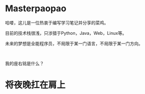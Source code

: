 # Masterpaopao
哈喽，这儿是一位热衷于编写学习笔记并分享的菜鸡。

目前的技术栈很浅，只涉猎于Python，Java，Web，Linux等。

未来的梦想是全能程序员，不局限于某一门语言，不局限于某一门方向。


&nbsp;

我的座右铭是什么？
# 将夜晚扛在肩上
